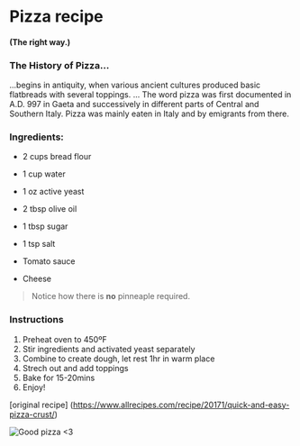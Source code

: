 # Pizza recipe
#### (The right way.)

### The History of Pizza...
...begins in antiquity, when various ancient cultures produced basic flatbreads with several toppings. ... The word pizza was first documented in A.D. 997 in Gaeta and successively in different parts of Central and Southern Italy. Pizza was mainly eaten in Italy and by emigrants from there.

### Ingredients:
- 2 cups bread flour
- 1 cup water
- 1 oz active yeast
- 2 tbsp olive oil
- 1 tbsp sugar
- 1 tsp salt
 
- Tomato sauce 
- Cheese
> Notice how there is **no** pinneaple required.

### Instructions
1. Preheat oven to 450ºF
2. Stir ingredients and activated yeast separately
3. Combine to create dough, let rest 1hr in warm place
4. Strech out and add toppings
5. Bake for 15-20mins
6. Enjoy!

[original recipe] (https://www.allrecipes.com/recipe/20171/quick-and-easy-pizza-crust/)

![Good pizza <3](https://images-na.ssl-images-amazon.com/images/I/71qcdw6EfmL.jpg)
